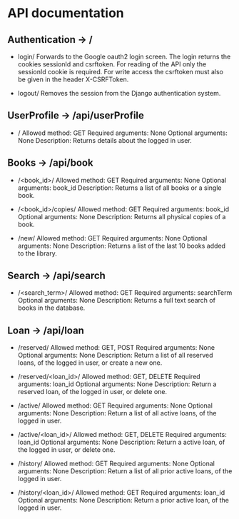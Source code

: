 # API documentation


## Authentication -> /

* login/
Forwards to the Google oauth2 login screen.
The login returns the cookies sessionId and csrftoken. For reading of the API only the sessionId cookie is required.
For write access the csrftoken must also be given in the header X-CSRFToken.

* logout/
Removes the session from the Django authentication system.


## UserProfile -> /api/userProfile

* /
Allowed method: GET
Required arguments: None
Optional arguments: None
Description: Returns details about the logged in user.


## Books -> /api/book

* /<book_id>/
Allowed method: GET
Required arguments: None
Optional arguments: book_id
Description: Returns a list of all books or a single book.

* /<book_id>/copies/
Allowed method: GET
Required arguments: book_id
Optional arguments: None
Description: Returns all physical copies of a book.

* /new/
Allowed method: GET
Required arguments: None
Optional arguments: None
Description: Returns a list of the last 10 books added to the library.


## Search -> /api/search

* /<search_term>/
Allowed method: GET
Required arguments: searchTerm
Optional arguments: None
Description: Returns a full text search of books in the database.


## Loan -> /api/loan

* /reserved/
Allowed method: GET, POST
Required arguments: None
Optional arguments: None
Description: Return a list of all reserved loans, of the logged in user, or create a new one.

* /reserved/<loan_id>/
Allowed method: GET, DELETE
Required arguments: loan_id
Optional arguments: None
Description: Return a reserved loan, of the logged in user, or delete one.

* /active/
Allowed method: GET
Required arguments: None
Optional arguments: None
Description: Return a list of all active loans, of the logged in user.

* /active/<loan_id>/
Allowed method: GET, DELETE
Required arguments: loan_id
Optional arguments: None
Description: Return a active loan, of the logged in user, or delete one.

* /history/
Allowed method: GET
Required arguments: None
Optional arguments: None
Description: Return a list of all prior active loans, of the logged in user.

* /history/<loan_id>/
Allowed method: GET
Required arguments: loan_id
Optional arguments: None
Description: Return a prior active loan, of the logged in user.
